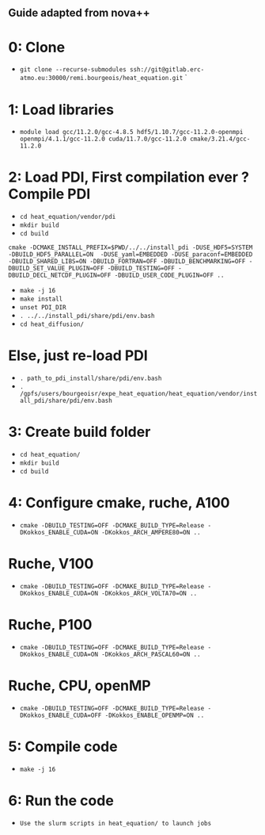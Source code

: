 ## Guide adapted from nova++

# 0: Clone

* `git clone --recurse-submodules ssh://git@gitlab.erc-atmo.eu:30000/remi.bourgeois/heat_equation.git` `

# 1: Load libraries

* `module load gcc/11.2.0/gcc-4.8.5 hdf5/1.10.7/gcc-11.2.0-openmpi openmpi/4.1.1/gcc-11.2.0 cuda/11.7.0/gcc-11.2.0 cmake/3.21.4/gcc-11.2.0`

# 2: Load PDI, First compilation ever ? Compile PDI

* `cd heat_equation/vendor/pdi`
* `mkdir build`
* `cd build`
```
cmake -DCMAKE_INSTALL_PREFIX=$PWD/../../install_pdi -DUSE_HDF5=SYSTEM -DBUILD_HDF5_PARALLEL=ON  -DUSE_yaml=EMBEDDED -DUSE_paraconf=EMBEDDED -DBUILD_SHARED_LIBS=ON -DBUILD_FORTRAN=OFF -DBUILD_BENCHMARKING=OFF -DBUILD_SET_VALUE_PLUGIN=OFF -DBUILD_TESTING=OFF -DBUILD_DECL_NETCDF_PLUGIN=OFF -DBUILD_USER_CODE_PLUGIN=OFF ..
```
* `make -j 16`
* `make install`
* `unset PDI_DIR`
* `. ../../install_pdi/share/pdi/env.bash`
* `cd heat_diffusion/`

# Else, just re-load PDI
* `. path_to_pdi_install/share/pdi/env.bash`
* `. /gpfs/users/bourgeoisr/expe_heat_equation/heat_equation/vendor/install_pdi/share/pdi/env.bash`

# 3: Create build folder
* `cd heat_equation/`
* `mkdir build`
* `cd build`

# 4: Configure cmake, ruche, A100

* `cmake -DBUILD_TESTING=OFF -DCMAKE_BUILD_TYPE=Release -DKokkos_ENABLE_CUDA=ON -DKokkos_ARCH_AMPERE80=ON ..`

# Ruche, V100

* `cmake -DBUILD_TESTING=OFF -DCMAKE_BUILD_TYPE=Release -DKokkos_ENABLE_CUDA=ON -DKokkos_ARCH_VOLTA70=ON ..`

# Ruche, P100

* `cmake -DBUILD_TESTING=OFF -DCMAKE_BUILD_TYPE=Release -DKokkos_ENABLE_CUDA=ON -DKokkos_ARCH_PASCAL60=ON ..`

# Ruche, CPU, openMP

* `cmake -DBUILD_TESTING=OFF -DCMAKE_BUILD_TYPE=Release -DKokkos_ENABLE_CUDA=OFF -DKokkos_ENABLE_OPENMP=ON ..`

# 5: Compile code
* `make -j 16`

# 6: Run the code
* `Use the slurm scripts in heat_equation/ to launch jobs`


